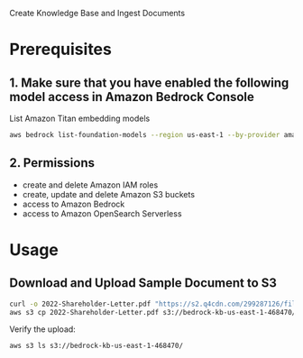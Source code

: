Create Knowledge Base and Ingest Documents


# Prerequisites

## 1. Make sure that you have enabled the following model access in Amazon Bedrock Console

List Amazon Titan embedding models

```bash
aws bedrock list-foundation-models --region us-east-1 --by-provider amazon --query "modelSummaries[?contains(modelId, 'titan-embed')].{ModelId:modelId, ModelName:modelName}" --output table
```

## 2. Permissions
* create and delete Amazon IAM roles
* create, update and delete Amazon S3 buckets
* access to Amazon Bedrock
* access to Amazon OpenSearch Serverless

# Usage

## Download and Upload Sample Document to S3

```bash
curl -o 2022-Shareholder-Letter.pdf "https://s2.q4cdn.com/299287126/files/doc_financials/2023/ar/2022-Shareholder-Letter.pdf"
aws s3 cp 2022-Shareholder-Letter.pdf s3://bedrock-kb-us-east-1-468470/2022-Shareholder-Letter.pdf
```

Verify the upload:
```bash
aws s3 ls s3://bedrock-kb-us-east-1-468470/
```


